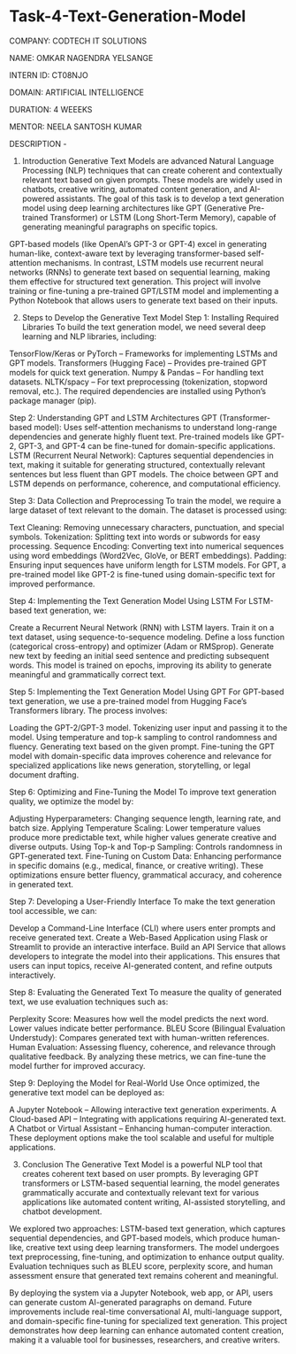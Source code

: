 # Task-4-Text-Generation-Model

COMPANY: CODTECH IT SOLUTIONS

NAME: OMKAR NAGENDRA YELSANGE

INTERN ID: CT08NJO

DOMAIN: ARTIFICIAL INTELLIGENCE

DURATION: 4 WEEEKS

MENTOR: NEELA SANTOSH KUMAR

DESCRIPTION -

1. Introduction
Generative Text Models are advanced Natural Language Processing (NLP) techniques that can create coherent and contextually relevant text based on given prompts. These models are widely used in chatbots, creative writing, automated content generation, and AI-powered assistants. The goal of this task is to develop a text generation model using deep learning architectures like GPT (Generative Pre-trained Transformer) or LSTM (Long Short-Term Memory), capable of generating meaningful paragraphs on specific topics.

GPT-based models (like OpenAI’s GPT-3 or GPT-4) excel in generating human-like, context-aware text by leveraging transformer-based self-attention mechanisms. In contrast, LSTM models use recurrent neural networks (RNNs) to generate text based on sequential learning, making them effective for structured text generation. This project will involve training or fine-tuning a pre-trained GPT/LSTM model and implementing a Python Notebook that allows users to generate text based on their inputs.

2. Steps to Develop the Generative Text Model
Step 1: Installing Required Libraries
To build the text generation model, we need several deep learning and NLP libraries, including:

TensorFlow/Keras or PyTorch – Frameworks for implementing LSTMs and GPT models.
Transformers (Hugging Face) – Provides pre-trained GPT models for quick text generation.
Numpy & Pandas – For handling text datasets.
NLTK/spacy – For text preprocessing (tokenization, stopword removal, etc.).
The required dependencies are installed using Python’s package manager (pip).

Step 2: Understanding GPT and LSTM Architectures
GPT (Transformer-based model): Uses self-attention mechanisms to understand long-range dependencies and generate highly fluent text. Pre-trained models like GPT-2, GPT-3, and GPT-4 can be fine-tuned for domain-specific applications.
LSTM (Recurrent Neural Network): Captures sequential dependencies in text, making it suitable for generating structured, contextually relevant sentences but less fluent than GPT models.
The choice between GPT and LSTM depends on performance, coherence, and computational efficiency.

Step 3: Data Collection and Preprocessing
To train the model, we require a large dataset of text relevant to the domain. The dataset is processed using:

Text Cleaning: Removing unnecessary characters, punctuation, and special symbols.
Tokenization: Splitting text into words or subwords for easy processing.
Sequence Encoding: Converting text into numerical sequences using word embeddings (Word2Vec, GloVe, or BERT embeddings).
Padding: Ensuring input sequences have uniform length for LSTM models.
For GPT, a pre-trained model like GPT-2 is fine-tuned using domain-specific text for improved performance.

Step 4: Implementing the Text Generation Model Using LSTM
For LSTM-based text generation, we:

Create a Recurrent Neural Network (RNN) with LSTM layers.
Train it on a text dataset, using sequence-to-sequence modeling.
Define a loss function (categorical cross-entropy) and optimizer (Adam or RMSprop).
Generate new text by feeding an initial seed sentence and predicting subsequent words.
This model is trained on epochs, improving its ability to generate meaningful and grammatically correct text.

Step 5: Implementing the Text Generation Model Using GPT
For GPT-based text generation, we use a pre-trained model from Hugging Face’s Transformers library. The process involves:

Loading the GPT-2/GPT-3 model.
Tokenizing user input and passing it to the model.
Using temperature and top-k sampling to control randomness and fluency.
Generating text based on the given prompt.
Fine-tuning the GPT model with domain-specific data improves coherence and relevance for specialized applications like news generation, storytelling, or legal document drafting.

Step 6: Optimizing and Fine-Tuning the Model
To improve text generation quality, we optimize the model by:

Adjusting Hyperparameters: Changing sequence length, learning rate, and batch size.
Applying Temperature Scaling: Lower temperature values produce more predictable text, while higher values generate creative and diverse outputs.
Using Top-k and Top-p Sampling: Controls randomness in GPT-generated text.
Fine-Tuning on Custom Data: Enhancing performance in specific domains (e.g., medical, finance, or creative writing).
These optimizations ensure better fluency, grammatical accuracy, and coherence in generated text.

Step 7: Developing a User-Friendly Interface
To make the text generation tool accessible, we can:

Develop a Command-Line Interface (CLI) where users enter prompts and receive generated text.
Create a Web-Based Application using Flask or Streamlit to provide an interactive interface.
Build an API Service that allows developers to integrate the model into their applications.
This ensures that users can input topics, receive AI-generated content, and refine outputs interactively.

Step 8: Evaluating the Generated Text
To measure the quality of generated text, we use evaluation techniques such as:

Perplexity Score: Measures how well the model predicts the next word. Lower values indicate better performance.
BLEU Score (Bilingual Evaluation Understudy): Compares generated text with human-written references.
Human Evaluation: Assessing fluency, coherence, and relevance through qualitative feedback.
By analyzing these metrics, we can fine-tune the model further for improved accuracy.

Step 9: Deploying the Model for Real-World Use
Once optimized, the generative text model can be deployed as:

A Jupyter Notebook – Allowing interactive text generation experiments.
A Cloud-based API – Integrating with applications requiring AI-generated text.
A Chatbot or Virtual Assistant – Enhancing human-computer interaction.
These deployment options make the tool scalable and useful for multiple applications.

3. Conclusion
The Generative Text Model is a powerful NLP tool that creates coherent text based on user prompts. By leveraging GPT transformers or LSTM-based sequential learning, the model generates grammatically accurate and contextually relevant text for various applications like automated content writing, AI-assisted storytelling, and chatbot development.

We explored two approaches: LSTM-based text generation, which captures sequential dependencies, and GPT-based models, which produce human-like, creative text using deep learning transformers. The model undergoes text preprocessing, fine-tuning, and optimization to enhance output quality. Evaluation techniques such as BLEU score, perplexity score, and human assessment ensure that generated text remains coherent and meaningful.

By deploying the system via a Jupyter Notebook, web app, or API, users can generate custom AI-generated paragraphs on demand. Future improvements include real-time conversational AI, multi-language support, and domain-specific fine-tuning for specialized text generation. This project demonstrates how deep learning can enhance automated content creation, making it a valuable tool for businesses, researchers, and creative writers.
